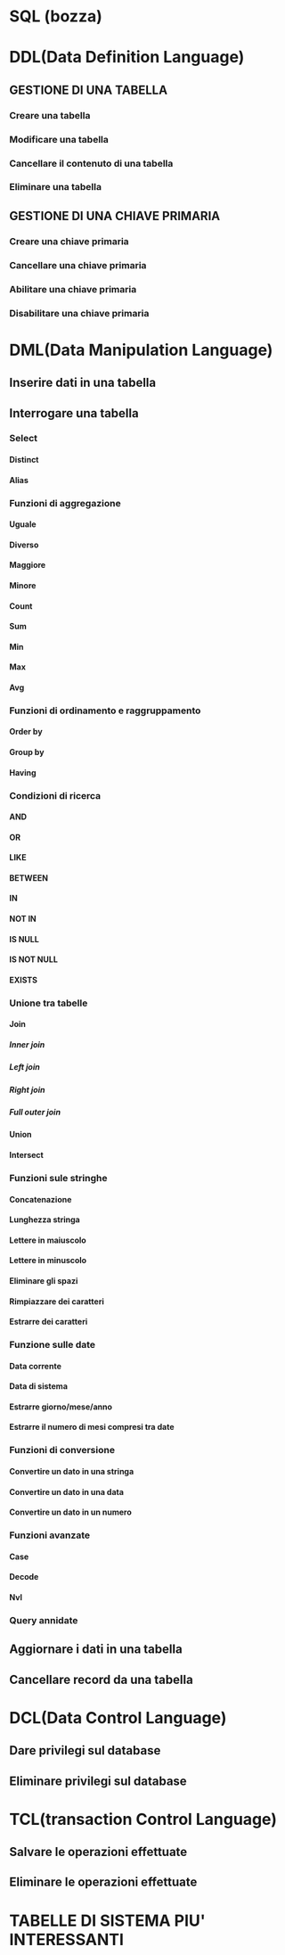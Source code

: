 SQL (bozza)
====

# DDL(Data Definition Language)

## GESTIONE DI UNA TABELLA

### Creare una tabella

### Modificare una tabella

### Cancellare il contenuto di una tabella

### Eliminare una tabella


## GESTIONE DI UNA CHIAVE PRIMARIA

### Creare una chiave primaria

### Cancellare una chiave primaria

### Abilitare una chiave primaria

### Disabilitare una chiave primaria


# DML(Data Manipulation Language)

## Inserire dati in una tabella

## Interrogare una tabella

### Select
#### Distinct
#### Alias

### Funzioni di aggregazione

#### Uguale
#### Diverso
#### Maggiore
#### Minore
#### Count
#### Sum
#### Min
#### Max
#### Avg

### Funzioni di ordinamento e raggruppamento
#### Order by
#### Group by
#### Having

### Condizioni di ricerca
#### AND
#### OR
#### LIKE
#### BETWEEN
#### IN
#### NOT IN
#### IS NULL
#### IS NOT NULL
#### EXISTS

### Unione tra tabelle

#### Join
##### Inner join
##### Left join
##### Right join
##### Full outer join

#### Union
#### Intersect

### Funzioni sule stringhe
#### Concatenazione
#### Lunghezza stringa
#### Lettere in maiuscolo
#### Lettere in minuscolo
#### Eliminare gli spazi
#### Rimpiazzare dei caratteri
#### Estrarre dei caratteri

### Funzione sulle date
#### Data corrente
#### Data di sistema
#### Estrarre giorno/mese/anno
#### Estrarre il numero di mesi compresi tra date

### Funzioni di conversione
#### Convertire un dato in una stringa
#### Convertire un dato in una data
#### Convertire un dato in un numero

### Funzioni avanzate
#### Case
#### Decode
#### Nvl


### Query annidate


## Aggiornare i dati in una tabella

## Cancellare record da una tabella



# DCL(Data Control Language)

## Dare privilegi sul database

## Eliminare privilegi sul database


# TCL(transaction Control Language)

## Salvare le operazioni effettuate

## Eliminare le operazioni effettuate


# TABELLE DI SISTEMA PIU' INTERESSANTI
